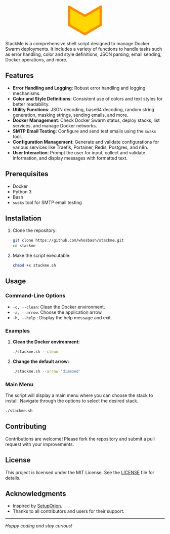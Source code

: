 <p align="center">
  <img src="https://github.com/whosbash/stackme/blob/main/images/stackme_tiny.png" alt="stackme" />
</p>


StackMe is a comprehensive shell script designed to manage Docker Swarm deployments. It includes a variety of functions to handle tasks such as error handling, color and style definitions, JSON parsing, email sending, Docker operations, and more.

## Features

- **Error Handling and Logging**: Robust error handling and logging mechanisms.
- **Color and Style Definitions**: Consistent use of colors and text styles for better readability.
- **Utility Functions**: JSON decoding, base64 decoding, random string generation, masking strings, sending emails, and more.
- **Docker Management**: Check Docker Swarm status, deploy stacks, list services, and manage Docker networks.
- **SMTP Email Testing**: Configure and send test emails using the `swaks` tool.
- **Configuration Management**: Generate and validate configurations for various services like Traefik, Portainer, Redis, Postgres, and n8n.
- **User Interaction**: Prompt the user for input, collect and validate information, and display messages with formatted text.

## Prerequisites

- Docker
- Python 3
- Bash
- `swaks` tool for SMTP email testing

## Installation

1. Clone the repository:
    ```bash
    git clone https://github.com/whosbash/stackme.git
    cd stackme
    ```

2. Make the script executable:
    ```bash
    chmod +x stackme.sh
    ```

## Usage

### Command-Line Options

- `-c, --clean`: Clean the Docker environment.
- `-a, --arrow`: Choose the application arrow.
- `-h, --help` : Display the help message and exit.

### Examples

1. **Clean the Docker environment:**
    ```bash
    ./stackme.sh --clean
    ```

2. **Change the default arrow:**
    ```bash
    ./stackme.sh --arrow 'diamond' 
    ```

### Main Menu

The script will display a main menu where you can choose the stack to install. Navigate through the options to select the desired stack.

```bash
./stackme.sh
```

## Contributing

Contributions are welcome! Please fork the repository and submit a pull request with your improvements.

## License

This project is licensed under the MIT License. See the [LICENSE](LICENSE) file for details.

## Acknowledgments

- Inspired by [SetupOrion](https://github.com/oriondesign2015/SetupOrion).
- Thanks to all contributors and users for their support.

---

*Happy coding and stay curious!*
